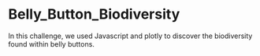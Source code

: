 # Belly_Button_Biodiversity
In this challenge, we used Javascript and plotly to discover the biodiversity found within belly buttons. 
